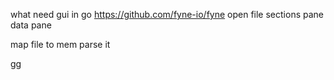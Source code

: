 what need
gui in go https://github.com/fyne-io/fyne
    open file
    sections pane
    data pane

map file to mem
parse it


gg